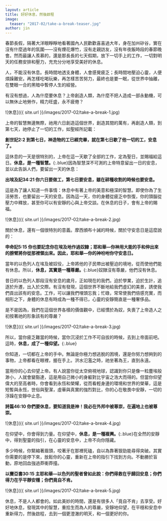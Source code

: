 ```yaml
---
layout: article
title: 好好休息，然後啟程
image:
  teaser: "2017-02/take-a-break-teaser.jpg"
author: jin
---
```

春節長假，隔著大洋眼睜睜地看著國內人民歡歡喜喜過大年，身在加州矽谷，實在沒有什麼過年的氛圍——沒有煙花爆竹，沒有走親訪友，沒有年夜飯時段的春節晚會。然而最讓人羨慕的，還是那長長的七天假期，放下一切手上的工作，一切對明天的任務安排和壓力，充充分分地享受美好的休息。

人，不能沒有休息。長時間地透支身體，人會感覺疲乏；長時間地壓迫心靈，人便煩躁難安。再怎樣吃喝玩樂，再怎樣苦苦努力，最終也是要一眠，從世界中抽離，在雙眼一合的黑暗中暫停人生的經營。

有沒有想過，人為什麼要休息？上帝創造人類，為什麼不把人造成一部永動機，可以無休止地勞作，精力旺盛，永不疲倦？

![休息]({{ site.url }}/images/2017-02/take-a-break-1.jpg)

上帝的智慧無邊無際，祂用六日創造這個世界，創造其間的萬有，再創造人類，到第七天，祂停止了一切的工作，如聖經所記載：

**創世記2:2 到第七日，神造物的工已經完畢，就在第七日歇了他一切的工，安息了。**

這休息的一天是很特別的，上帝在這一天歇了全部的工作，定為聖日，並賜福給這日。**休息，是一種智慧。**{:.blue}因為智慧深不可測的上帝特意留出一日的安息，並以此告訴人們，要留出一天的休息：

**出埃及記34:21 你六日要做工，第七日要安息，雖在耕種收割的時候也要安息。**

這是為了讓人知道一件事情：休息中有著上帝的美意和極深的智慧。即使你為了生活勞苦，也要留出一天的安息。因為這一天，你的身體從疲乏中恢復，你的頭腦從壓力中釋放，甚至你可以有安靜的心與上帝交談。在休息的日子，會有上帝的賜福。

![休息]({{ site.url }}/images/2017-02/take-a-break-2.jpg)

關於休息，還有一個很特別的意義。摩西頒布十誡的時候，關於守安息日是這麼說的：

**申命記5:15 你也要記念你在埃及地作過奴隸；耶和華—你神用大能的手和伸出來的膀臂將你從那裡領出來。因此，耶和華—你的神吩咐你守安息日。**

當年的以色列人在埃及被奴役，上帝將他的子民帶出被壓迫的境地，從而使他們能有休息。所以，**休息，其實是一種尊嚴。**{:.blue}奴隸沒有尊嚴，他們沒​​有休息。

昔日的以色列人那段沒有安息的歲月，正如現在的我們。迫於學業，迫於生計，追逐於升遷，出入於交際。有沒有發現，這個世界不斷地給我們虛幻的美景，誘使我們貢出該有的安息。工作，可以讓我們埋頭忘我；忙碌，常常使我們倍感充實，而相形之下，身體的休息有時成為一種不得已，心靈的安靜簡直是一種奢侈品。

是不是因為，我們在這個世界各樣的價值觀中，已經慣於為奴，失喪了上帝造人之初按著祂的形象該有的尊嚴？

![休息]({{ site.url }}/images/2017-02/take-a-break-3.jpg)

所以，當你疲乏難當的時候，當你沉浸於工作不可自拔的時候，去到上帝面前吧。這時，**休息，成了一種仰望。**{:.blue}

你知道，一切都在上帝的手中。無論是你極力想逃脫的困境，還是你努力想夠到的事物，上帝都看在眼裡，握在手上。洪水氾濫之時，祂坐著為王，直到永遠。

當用你的心去仰望上帝。有人說當你從太空俯視地球，認識到你只是像一粒塵埃般渺小，人就會變豁達，這是用自己微小的身軀對比宇宙之浩大而得的。但當你仰望偉大的至高者時，你會看到永恆和榮耀，從而看輕身邊的環境和世界的榮華，這是短暫與永恆，世俗與聖潔，虛華與真實的強烈對比，你的心在敬畏中安靜，一切的浮躁在安靜中止息。

**詩篇46:10 你們要休息，要知道我是神！我必在外邦中被尊崇，在遍地上也被尊崇。**

![休息]({{ site.url }}/images/2017-02/take-a-break-4.jpg)

在仰望中，你會得到力量。在仰望中，**休息，是一種複興。**{:.blue}在全然的安靜中，得到聖靈的指引，在心靈的安息中，上帝不向你隱藏。

多少時候，你緊縮著眉頭，咬著牙在那裡死磕，自以為靠著狠勁能尋得突破。其實你需要的是停下來，放鬆你的心靈，重新在上帝的指引下找到方向。不動勝於盲動，原地回血強過莽衝莽撞。

**以賽亞書30:15 主耶和華—以色列的聖者曾如此說：你們得救在乎歸回安息；你們得力在乎平靜安穩；你們竟自不肯。**

![休息]({{ site.url }}/images/2017-02/take-a-break-5.jpg)

休息，不是人人都會的。如此美妙的時間，還是有很多人「竟自不肯」去享受。好好地休息，發現其中的智慧，重拾生而為人的尊嚴，安靜地仰望，在平穩和安息中重新得力，然後啟程，去到一個更澄澈的明天，和一個更好的你。